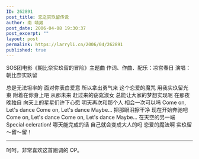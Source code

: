 ```yaml
---
ID: 262891
post_title: 恋之实玖留传说
author: 南 靖男
post_date: 2006-04-08 19:30:37
post_excerpt: ""
layout: post
permalink: https://larryli.cn/2006/04/262891
published: true
---
```

SOS团电影《朝比奈实玖留的冒险》主题曲
作词、作曲、配乐：凉宫春日
演唱：朝比奈实玖留

总是无法坦率的 面对你表白爱意 所以拿出勇气来
这个恋爱的魔咒 用我实玖留光束 附着在你身上吧
从那未来 赶过来的窈窕淑女
总能让大家的梦想实现呢
在那夜晚独自 向天上的星星们许下心愿
明天再次和那个人 相会一次可以吗
Come on, Let's dance
Come on, Let's dance
Maybe...
把那眼泪擦干净 现在开始奔驰吧
Come on, Let's dance
Come on, Let's dance
Maybe...
在天空的另一端 Special celeration!
哪天能完成的话 自己就会变成大人的吗
恋爱的魔法啊 实玖留～留～留！

---------------------------------------------------
呵呵，非常喜欢这首跑调的 OP。